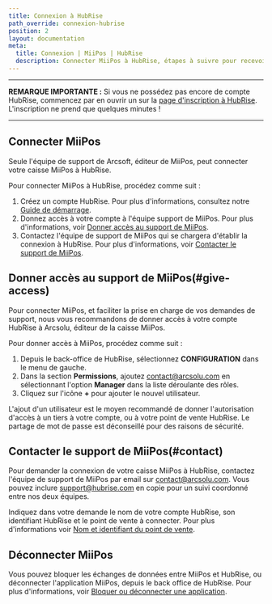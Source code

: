 ```yaml
---
title: Connexion à HubRise
path_override: connexion-hubrise
position: 2
layout: documentation
meta:
  title: Connexion | MiiPos | HubRise
  description: Connecter MiiPos à HubRise, étapes à suivre pour recevoir vos commandes dans votre logiciel de caisse MiiPos.
---
```


---

**REMARQUE IMPORTANTE :** Si vous ne possédez pas encore de compte HubRise, commencez par en ouvrir un sur la [page d'inscription à HubRise](https://manager.hubrise.com/signup). L'inscription ne prend que quelques minutes !

---

## Connecter MiiPos

Seule l'équipe de support de Arcsoft, éditeur de MiiPos, peut connecter votre caisse MiiPos à HubRise.

Pour connecter MiiPos à HubRise, procédez comme suit :

1. Créez un compte HubRise. Pour plus d'informations, consultez notre [Guide de démarrage](/docs/comment-demarrer).
1. Donnez accès à votre compte à l'équipe support de MiiPos. Pour plus d'informations, voir [Donner accès au support de MiiPos](#give-access).
1. Contactez l'équipe de support de MiiPos qui se chargera d'établir la connexion à HubRise. Pour plus d'informations, voir [Contacter le support de MiiPos](#contact).

## Donner accès au support de MiiPos(#give-access)

Pour connecter MiiPos, et faciliter la prise en charge de vos demandes de support, nous vous recommandons de donner accès à votre compte HubRise à Arcsolu, éditeur de la caisse MiiPos.

Pour donner accès à MiiPos, procédez comme suit :

1. Depuis le back-office de HubRise, sélectionnez **CONFIGURATION** dans le menu de gauche.
1. Dans la section **Permissions**, ajoutez contact@arcsolu.com en sélectionnant l'option **Manager** dans la liste déroulante des rôles.
1. Cliquez sur l'icône **+** pour ajouter le nouvel utilisateur.

L'ajout d'un utilisateur est le moyen recommandé de donner l'autorisation d'accès à un tiers à votre compte, ou à votre point de vente HubRise. Le partage de mot de passe est déconseillé pour des raisons de sécurité.

## Contacter le support de MiiPos(#contact)

Pour demander la connexion de votre caisse MiiPos à HubRise, contactez l'équipe de support de MiiPos par email sur contact@arcsolu.com. Vous pouvez inclure support@hubrise.com en copie pour un suivi coordonné entre nos deux équipes.

Indiquez dans votre demande le nom de votre compte HubRise, son identifiant HubRise et le point de vente à connecter. Pour plus d'informations voir [Nom et identifiant du point de vente](/docs/points-de-vente#location-name-and-id).

## Déconnecter MiiPos

Vous pouvez bloquer les échanges de données entre MiiPos et HubRise, ou déconnecter l'application MiiPos, depuis le back office de HubRise. Pour plus d'informations, voir [Bloquer ou déconnecter une application](/docs/connexions#block-or-disconnect).
